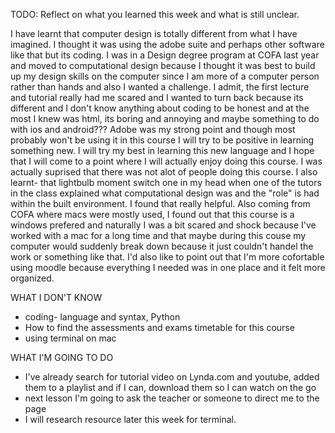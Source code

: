 TODO: Reflect on what you learned this week and what is still unclear.

I have learnt that computer design is totally different from what I have imagined. I thought it was using the adobe suite and perhaps other software like that but its coding. I was in a Design degree program at COFA last year and moved to computational design because I thought it was best to build up my design skills on the computer since I am more of a computer person rather than hands and also I wanted a challenge. 
I admit, the first lecture and tutorial really had me scared and I wanted to turn back because its different and I don't know anything about coding to be honest and at the most I knew was html, its boring and annoying and maybe something to do with ios and android???
Adobe was my strong point and though most probably won't be using it in this course I will try to be positive in learning something new. I will try my best in learning this new language and I hope that I will come to a point where I will actually enjoy doing this course. 
I was actually suprised that there was not alot of people doing this course. 
I also learnt- that lightbulb moment switch one in my head when one of the tutors in the class explained what computational design was and the "role" is had within the built environment. I found that really helpful. 
Also coming from COFA where macs were mostly used, I found out that this course is a windows prefered and naturally I was a bit scared and shock because I've worked with a mac for a long time and that maybe during this couse my computer would suddenly break down because it just couldn't handel the work or something like that. 
I'd also like to point out that I'm more cofortable using moodle because everything I needed was in one place and it felt more organized. 

WHAT I DON'T KNOW
* coding- language and syntax, Python
* How to find the assessments and exams timetable for this course
* using terminal on mac 

WHAT I'M GOING TO DO 
* I've already search for tutorial video on Lynda.com and youtube, added them to a playlist and if I can, download them so I can watch on the go
* next lesson I'm going to ask the teacher or someone to direct me to the page
* I will research resource later this week for terminal. 


